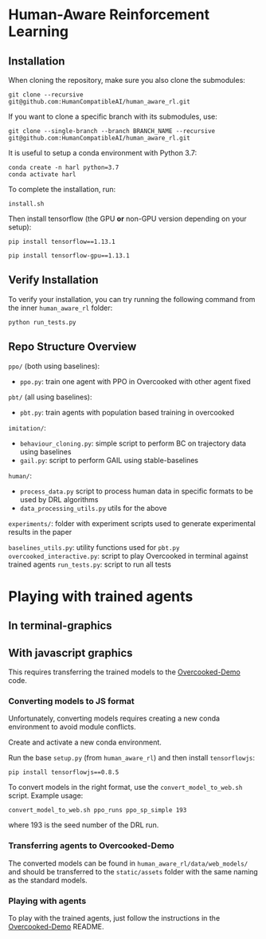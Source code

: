 # Human-Aware Reinforcement Learning

## Installation

When cloning the repository, make sure you also clone the submodules:
```
git clone --recursive git@github.com:HumanCompatibleAI/human_aware_rl.git
```

If you want to clone a specific branch with its submodules, use:
```
git clone --single-branch --branch BRANCH_NAME --recursive git@github.com:HumanCompatibleAI/human_aware_rl.git
```

It is useful to setup a conda environment with Python 3.7:
```
conda create -n harl python=3.7
conda activate harl
```

To complete the installation, run:
```
install.sh
```

Then install tensorflow (the GPU **or** non-GPU version depending on your setup):
```
pip install tensorflow==1.13.1
```

```
pip install tensorflow-gpu==1.13.1
```

## Verify Installation

To verify your installation, you can try running the following command from the inner `human_aware_rl` folder:

```
python run_tests.py
```

## Repo Structure Overview


`ppo/` (both using baselines):
- `ppo.py`: train one agent with PPO in Overcooked with other agent fixed

`pbt/` (all using baselines):
- `pbt.py`: train agents with population based training in overcooked

`imitation/`:
- `behaviour_cloning.py`:  simple script to perform BC on trajectory data using baselines
- `gail.py`: script to perform GAIL using stable-baselines

`human/`:
- `process_data.py` script to process human data in specific formats to be used by DRL algorithms
- `data_processing_utils.py` utils for the above

`experiments/`: folder with experiment scripts used to generate experimental results in the paper

`baselines_utils.py`: utility functions used for `pbt.py`
`overcooked_interactive.py`: script to play Overcooked in terminal against trained agents
`run_tests.py`: script to run all tests

# Playing with trained agents

## In terminal-graphics

## With javascript graphics

This requires transferring the trained models to the [Overcooked-Demo](https://github.com/HumanCompatibleAI/overcooked-demo) code.

### Converting models to JS format

Unfortunately, converting models requires creating a new conda environment to avoid module conflicts.

Create and activate a new conda environment.

Run the base `setup.py` (from `human_aware_rl`) and then install `tensorflowjs`:
```
pip install tensorflowjs==0.8.5
```

To convert models in the right format, use the `convert_model_to_web.sh` script. Example usage:
```
convert_model_to_web.sh ppo_runs ppo_sp_simple 193
```
where 193 is the seed number of the DRL run.

### Transferring agents to Overcooked-Demo

The converted models can be found in `human_aware_rl/data/web_models/` and should be transferred to the `static/assets` folder with the same naming as the standard models.

### Playing with agents

To play with the trained agents, just follow the instructions in the [Overcooked-Demo](https://github.com/HumanCompatibleAI/overcooked-demo) README.
